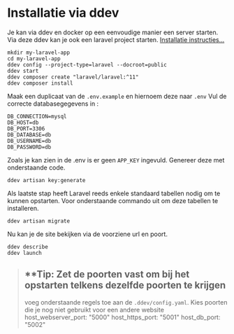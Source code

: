 # Installatie via ddev

Je kan via ddev en docker op een eenvoudige manier een server starten. Via deze ddev kan je ook een laravel project starten. [Installatie instructies...](https://ddev.readthedocs.io/en/latest/users/quickstart/#laravel)

``` shell
mkdir my-laravel-app
cd my-laravel-app
ddev config --project-type=laravel --docroot=public
ddev start
ddev composer create "laravel/laravel:^11"
ddev composer install
```
Maak een duplicaat van de `.env.example` en hiernoem deze naar `.env`
Vul de correcte databasegegevens in :

``` .env
DB_CONNECTION=mysql
DB_HOST=db
DB_PORT=3306
DB_DATABASE=db
DB_USERNAME=db
DB_PASSWORD=db
```

Zoals je kan zien in de .env is er geen `APP_KEY` ingevuld. Genereer deze met onderstaande code.

``` shell
ddev artisan key:generate
```

Als laatste stap heeft Laravel reeds enkele standaard tabellen nodig om te kunnen opstarten. Voor onderstaande commando uit om deze tabellen te installeren.

``` shell
ddev artisan migrate
```

Nu kan je de site bekijken via de voorziene url en poort.

``` shell
ddev describe
ddev launch
```

> **Tip: Zet de poorten vast om bij het opstarten telkens dezelfde poorten te krijgen
> ---
> voeg onderstaande regels toe aan de `.ddev/config.yaml`. Kies poorten die je nog niet gebruikt voor een andere website
> host_webserver_port: "5000"
> host_https_port: "5001"
> host_db_port: "5002"

